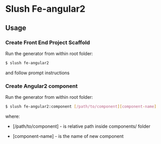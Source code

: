 # Slush Fe-angular2 

## Usage

### Create Front End Project Scaffold

Run the generator from within root folder:

```bash
$ slush fe-angular2
```
and follow prompt instructions

### Create Angular2 component

Run the generator from within root folder:

```bash
$ slush fe-angular2:component [/path/to/component][component-name]
```
where:

* [/path/to/component] - is relative path inside components/ folder

* [component-name] - is the name of new component 